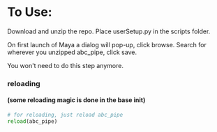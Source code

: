 # To Use:

Download and unzip the repo.
Place userSetup.py in the scripts folder.

On first launch of Maya a dialog will pop-up, click browse. Search for wherever you unzipped abc_pipe, click save.

You won't need to do this step anymore.

### reloading
#### (some reloading magic is done in the base __init__)
~~~ python
# for reloading, just reload abc_pipe 
reload(abc_pipe)
~~~
